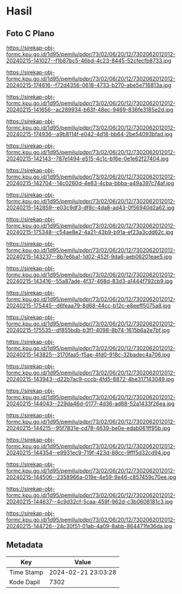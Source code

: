 # Hasil

## Foto C Plano

https://sirekap-obj-formc.kpu.go.id/1d95/pemilu/pdpr/73/02/06/20/12/7302062012012-20240215-141027--f1b87bc5-46bd-4c23-8445-52cfecfb8733.jpg

https://sirekap-obj-formc.kpu.go.id/1d95/pemilu/pdpr/73/02/06/20/12/7302062012012-20240215-174616--f72d4356-0618-4733-b270-abe5e716813a.jpg

https://sirekap-obj-formc.kpu.go.id/1d95/pemilu/pdpr/73/02/06/20/12/7302062012012-20240215-141656--ac289934-b63f-48ec-9469-836fe3185e2d.jpg

https://sirekap-obj-formc.kpu.go.id/1d95/pemilu/pdpr/73/02/06/20/12/7302062012012-20240215-174936--a9b8114f-e042-4d18-bb64-2be54093bfad.jpg

https://sirekap-obj-formc.kpu.go.id/1d95/pemilu/pdpr/73/02/06/20/12/7302062012012-20240215-142143--787e1494-e515-4c1c-b16e-0e1e62f27404.jpg

https://sirekap-obj-formc.kpu.go.id/1d95/pemilu/pdpr/73/02/06/20/12/7302062012012-20240215-142704--14c0260d-4e83-4cba-bbba-a49a397c74af.jpg

https://sirekap-obj-formc.kpu.go.id/1d95/pemilu/pdpr/73/02/06/20/12/7302062012012-20240215-142859--e03c9df3-df8c-4da8-ad43-0f56940d2a62.jpg

https://sirekap-obj-formc.kpu.go.id/1d95/pemilu/pdpr/73/02/06/20/12/7302062012012-20240215-175348--c54ae8e2-4a21-43b9-b91a-ef23a3cdd62c.jpg

https://sirekap-obj-formc.kpu.go.id/1d95/pemilu/pdpr/73/02/06/20/12/7302062012012-20240215-143237--8b7e6ba1-1d02-452f-9da6-aeb06201eae5.jpg

https://sirekap-obj-formc.kpu.go.id/1d95/pemilu/pdpr/73/02/06/20/12/7302062012012-20240215-143416--55a87ade-4f37-468d-83d3-a1444f792cb9.jpg

https://sirekap-obj-formc.kpu.go.id/1d95/pemilu/pdpr/73/02/06/20/12/7302062012012-20240215-175445--d6feaa79-8d68-44cc-b12c-e8eeff5075a8.jpg

https://sirekap-obj-formc.kpu.go.id/1d95/pemilu/pdpr/73/02/06/20/12/7302062012012-20240215-175535--df855bdb-b3f1-4098-8b74-1615b6a2e7bf.jpg

https://sirekap-obj-formc.kpu.go.id/1d95/pemilu/pdpr/73/02/06/20/12/7302062012012-20240215-143825--3170faa5-f5ae-4fd0-918c-32badec4a706.jpg

https://sirekap-obj-formc.kpu.go.id/1d95/pemilu/pdpr/73/02/06/20/12/7302062012012-20240215-143943--d22b7ac9-cccb-4fd5-8872-4be317143049.jpg

https://sirekap-obj-formc.kpu.go.id/1d95/pemilu/pdpr/73/02/06/20/12/7302062012012-20240215-144043--229da46d-0177-4d36-ad88-52a1433f26ea.jpg

https://sirekap-obj-formc.kpu.go.id/1d95/pemilu/pdpr/73/02/06/20/12/7302062012012-20240215-144215--95f7831e-cd78-4639-be0e-edab061ff95b.jpg

https://sirekap-obj-formc.kpu.go.id/1d95/pemilu/pdpr/73/02/06/20/12/7302062012012-20240215-144354--e9931ec9-719f-423d-88cc-9fff5d32cd94.jpg

https://sirekap-obj-formc.kpu.go.id/1d95/pemilu/pdpr/73/02/06/20/12/7302062012012-20240215-144506--2358966a-019e-4e59-9e46-c857459c70ee.jpg

https://sirekap-obj-formc.kpu.go.id/1d95/pemilu/pdpr/73/02/06/20/12/7302062012012-20240215-144637--4c9d32cf-5caa-459f-962d-c3b0608181c3.jpg

https://sirekap-obj-formc.kpu.go.id/1d95/pemilu/pdpr/73/02/06/20/12/7302062012012-20240215-144726--24c30f51-01ab-4a09-8abb-864471fe36da.jpg


## Metadata

| Key        | Value               |
| ---------- | ------------------- |
| Time Stamp | 2024-02-21 23:03:28 |
| Kode Dapil | 7302                |



